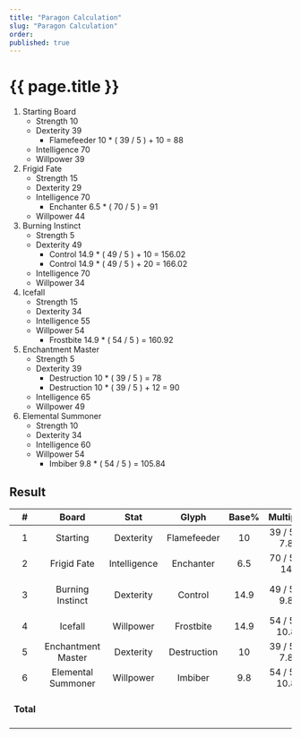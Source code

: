 ```yaml
---
title: "Paragon Calculation"
slug: "Paragon Calculation"
order: 
published: true
---
```


# {{ page.title }}

1. Starting Board
   - Strength 10
   - Dexterity 39
     - Flamefeeder 10 * ( 39 / 5 ) + 10 = 88
   - Intelligence 70
   - Willpower 39
2. Frigid Fate
   - Strength 15
   - Dexterity 29
   - Intelligence 70
     - Enchanter 6.5 * ( 70 / 5 ) = 91
   - Willpower 44
3. Burning Instinct
   - Strength 5
   - Dexterity 49
     - Control 14.9 * ( 49 / 5 ) + 10 = 156.02
     - Control 14.9 * ( 49 / 5 ) + 20 = 166.02
   - Intelligence 70
   - Willpower 34
4. Icefall
   - Strength 15
   - Dexterity 34
   - Intelligence 55
   - Willpower 54
     - Frostbite 14.9 * ( 54 / 5 ) = 160.92
5. Enchantment Master
   - Strength 5
   - Dexterity 39
     - Destruction 10 * ( 39 / 5 ) = 78
     - Destruction 10 * ( 39 / 5 ) + 12 = 90
   - Intelligence 65
   - Willpower 49
6. Elemental Summoner
   - Strength 10
   - Dexterity 34
   - Intelligence 60
   - Willpower 54
     - Imbiber 9.8 * ( 54 / 5 ) = 105.84

## Result

|     #     |       Board        |     Stat     |    Glyph    | Base% |   Multiple    |  Bonus  |       Result%       |
| :-------: | :----------------: | :----------: | :---------: | :---: | :-----------: | :-----: | :-----------------: |
|     1     |      Starting      |  Dexterity   | Flamefeeder |  10   | 39 / 5 = 7.8  |   10    |         88          |
|     2     |    Frigid Fate     | Intelligence |  Enchanter  |  6.5  |  70 / 5 = 14  |         |         91          |
|     3     |  Burning Instinct  |  Dexterity   |   Control   | 14.9  | 49 / 5 = 9.8  | 10 ~ 20 |   156.02 ~ 166.02   |
|     4     |      Icefall       |  Willpower   |  Frostbite  | 14.9  | 54 / 5 = 10.8 |         |       160.92        |
|     5     | Enchantment Master |  Dexterity   | Destruction |  10   | 39 / 5 = 7.8  | 0 ~ 12  |       78 ~ 90       |
|     6     | Elemental Summoner |  Willpower   |   Imbiber   |  9.8  | 54 / 5 = 10.8 |         |       105.84        |
| **Total** |                    |              |             |       |               |         | **679.78 ~ 701.78** |
